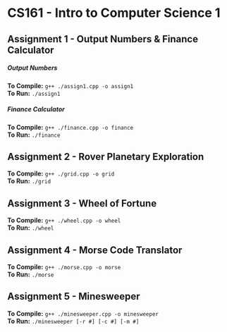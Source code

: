 # CS161 - Intro to Computer Science 1
## Assignment 1 - Output Numbers & Finance Calculator
##### Output Numbers
**To Compile:** `g++ ./assign1.cpp -o assign1`  
**To Run:** `./assign1`  

##### Finance Calculator
**To Compile:** `g++ ./finance.cpp -o finance`  
**To Run:** `./finance`  

## Assignment 2 - Rover Planetary Exploration
**To Compile:** `g++ ./grid.cpp -o grid`  
**To Run:** `./grid`  

## Assignment 3 - Wheel of Fortune
**To Compile:** `g++ ./wheel.cpp -o wheel`  
**To Run:** `./wheel`  

## Assignment 4 - Morse Code Translator
**To Compile:** `g++ ./morse.cpp -o morse`  
**To Run:** `./morse`  

## Assignment 5 - Minesweeper
**To Compile:** `g++ ./minesweeper.cpp -o minesweeper`  
**To Run:** `./minesweeper [-r #] [-c #] [-m #]`  
